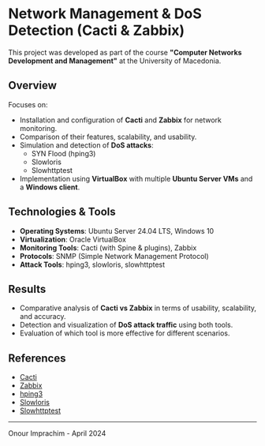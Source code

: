 # Network Management & DoS Detection (Cacti & Zabbix)

This project was developed as part of the course **"Computer Networks Development and Management"** at the University of Macedonia.

## Overview
Focuses on:
- Installation and configuration of **Cacti** and **Zabbix** for network monitoring.
- Comparison of their features, scalability, and usability.
- Simulation and detection of **DoS attacks**:
  - SYN Flood (hping3)
  - Slowloris
  - Slowhttptest
- Implementation using **VirtualBox** with multiple **Ubuntu Server VMs** and a **Windows client**.

## Technologies & Tools
- **Operating Systems**: Ubuntu Server 24.04 LTS, Windows 10  
- **Virtualization**: Oracle VirtualBox  
- **Monitoring Tools**: Cacti (with Spine & plugins), Zabbix  
- **Protocols**: SNMP (Simple Network Management Protocol)  
- **Attack Tools**: hping3, slowloris, slowhttptest  

## Results
- Comparative analysis of **Cacti vs Zabbix** in terms of usability, scalability, and accuracy.  
- Detection and visualization of **DoS attack traffic** using both tools.  
- Evaluation of which tool is more effective for different scenarios.  

## References
- [Cacti](https://www.cacti.net/)  
- [Zabbix](https://www.zabbix.com/)  
- [hping3](https://www.kali.org/tools/hping3/)  
- [Slowloris](https://github.com/gkbrk/slowloris)  
- [Slowhttptest](https://github.com/shekyan/slowhttptest)  

---

Onour Imprachim - April 2024
